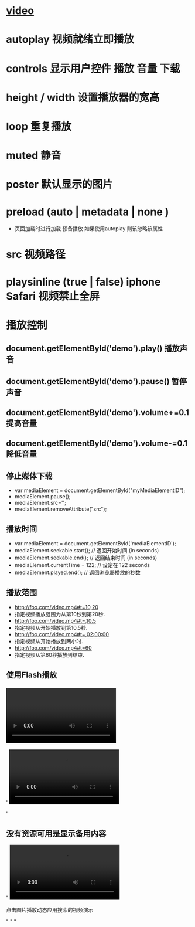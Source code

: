 #  [video](https://developer.mozilla.org/zh-CN/docs/Web/Guide/HTML/Using_HTML5_audio_and_video)

# autoplay 视频就绪立即播放 

# controls  显示用户控件 播放 音量 下载 

# height / width  设置播放器的宽高

# loop  重复播放

# muted  静音 

# poster  默认显示的图片 

# preload  (auto | metadata | none ) 

 - 页面加载时进行加载 预备播放  如果使用autoplay 则该忽略该属性 

#  src 视频路径 

#   playsinline (true | false) iphone Safari 视频禁止全屏 

#  播放控制  
 ## document.getElementById('demo').play()  播放声音 
 ## document.getElementById('demo').pause() 暂停声音 
 ## document.getElementById('demo').volume+=0.1 提高音量 
 ##  document.getElementById('demo').volume-=0.1 降低音量 
 ## 停止媒体下载  
 -  var mediaElement = document.getElementById("myMediaElementID");
 -  mediaElement.pause();
 -  mediaElement.src='';
 -  mediaElement.removeAttribute("src"); 

 ## 播放时间 

  - var mediaElement = document.getElementById('mediaElementID');
  - mediaElement.seekable.start();  // 返回开始时间 (in seconds)
  - mediaElement.seekable.end();    // 返回结束时间 (in seconds)
  - mediaElement.currentTime = 122; // 设定在 122 seconds
  - mediaElement.played.end();      // 返回浏览器播放的秒数

  ## 播放范围 

 -  http://foo.com/video.mp4#t=10,20
 - 指定视频播放范围为从第10秒到第20秒.
 - http://foo.com/video.mp4#t=,10.5
 - 指定视频从开始播放到第10.5秒.
 - http://foo.com/video.mp4#t=,02:00:00
 - 指定视频从开始播放到两小时.
 - http://foo.com/video.mp4#t=60
 - 指定视频从第60秒播放到结束.

## 使用Flash播放
 ### <video> 标签不被支持时可以使用Flash播放Flash格式的影像

'
  <video src="video.ogv" controls>
    <object data="flvplayer.swf" type="application/x-shockwave-flash">
      <param value="flvplayer.swf" name="movie"/>
   </object>
 </video>

'
 ## 没有资源可用是显示备用内容
 "
 <video controls>
  <source src="dynamicsearch.mp4" type="video/mp4"></source>
  <a href="dynamicsearch.mp4">
    <img src="dynamicsearch.jpg" alt="Dynamic app search in Firefox OS">
  </a>
  <p>点击图片播放动态应用搜索的视频演示</p>
</video>
"
"
<script>
 var v = document.querySelector('video'),
    sources = v.querySelectorAll('source'),
    lastsource = sources[sources.length-1];
lastsource.addEventListener('error', function(ev) {
  var d = document.createElement('div');
  d.innerHTML = v.innerHTML;
  v.parentNode.replaceChild(d, v);
}, false);
</script>
"